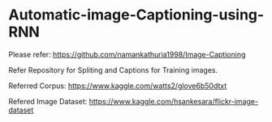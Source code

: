 # Automatic-image-Captioning-using-RNN

Please refer: https://github.com/namankathuria1998/Image-Captioning

Refer Repository for Spliting and Captions for Training images.

Referred Corpus: https://www.kaggle.com/watts2/glove6b50dtxt

Refered Image Dataset: https://www.kaggle.com/hsankesara/flickr-image-dataset
